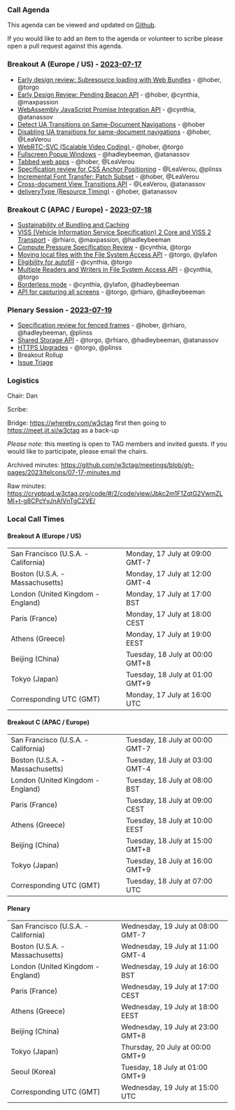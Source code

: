 ### Call Agenda

This agenda can be viewed and updated on [Github](https://github.com/w3ctag/meetings/blob/gh-pages/2023/telcons/07-17-agenda.md).

If you would like to add an item to the agenda or volunteer to scribe please open a pull request against this agenda.

### Breakout A (Europe / US) - [2023-07-17](https://www.timeanddate.com/worldclock/converter.html?iso=20230717T160000&p1=224&p2=43&p3=136&p4=195&p5=26&p6=33&p7=248&p8=235)

* [Early design review: Subresource loading with Web Bundles](https://github.com/w3ctag/design-reviews/issues/616) - @hober, @torgo
* [Early Design Review: Pending Beacon API](https://github.com/w3ctag/design-reviews/issues/776) - @hober, @cynthia, @maxpassion
* [WebAssembly JavaScript Promise Integration API](https://github.com/w3ctag/design-reviews/issues/809) - @cynthia, @atanassov
* [Detect UA Transitions on Same-Document Navigations](https://github.com/w3ctag/design-reviews/issues/834) - @hober
* [Disabling UA transitions for same-document navigations](https://github.com/w3ctag/design-reviews/issues/835) - @hober, @LeaVerou
* [WebRTC-SVC (Scalable Video Coding) ](https://github.com/w3ctag/design-reviews/issues/837) - @hober, @torgo
* [Fullscreen Popup Windows](https://github.com/w3ctag/design-reviews/issues/840) - @hadleybeeman, @atanassov
* [Tabbed web apps](https://github.com/w3ctag/design-reviews/issues/841) - @hober, @LeaVerou
* [Specification review for CSS Anchor Positioning](https://github.com/w3ctag/design-reviews/issues/848) - @LeaVerou, @plinss
* [Incremental Font Transfer: Patch Subset](https://github.com/w3ctag/design-reviews/issues/849) - @hober, @LeaVerou
* [Cross-document View Transitions API](https://github.com/w3ctag/design-reviews/issues/851) - @LeaVerou, @atanassov
* [deliveryType (Resource Timing)](https://github.com/w3ctag/design-reviews/issues/858) - @hober, @atanassov

### Breakout C (APAC / Europe) - [2023-07-18](https://www.timeanddate.com/worldclock/converter.html?iso=20230718T070000&p1=224&p2=43&p3=136&p4=195&p5=26&p6=33&p7=248&p8=235)

* [Sustainability of Bundling and Caching](https://w3ctag.github.io/caching-bundling-sustainability/)
* [VISS (Vehicle Information Service Specification) 2 Core and VISS 2 Transport](https://github.com/w3ctag/design-reviews/issues/768) - @rhiaro, @maxpassion, @hadleybeeman
* [Compute Pressure Specification Review](https://github.com/w3ctag/design-reviews/issues/795) - @cynthia, @torgo
* [Moving local files with the File System Access API](https://github.com/w3ctag/design-reviews/issues/805) - @torgo, @ylafon
* [Eligibility for autofill](https://github.com/w3ctag/design-reviews/issues/831) - @cynthia, @torgo
* [Multiple Readers and Writers in File System Access API](https://github.com/w3ctag/design-reviews/issues/845) - @cynthia, @torgo
* [Borderless mode](https://github.com/w3ctag/design-reviews/issues/852) - @cynthia, @ylafon, @hadleybeeman
* [API for capturing all screens](https://github.com/w3ctag/design-reviews/issues/856) - @torgo, @rhiaro, @hadleybeeman

### Plenary Session - [2023-07-19](https://www.timeanddate.com/worldclock/converter.html?iso=20230719T150000&p1=224&p2=43&p3=136&p4=195&p5=26&p6=33&p7=248&p8=235)

* [Specification review for fenced frames](https://github.com/w3ctag/design-reviews/issues/838) - @hober, @rhiaro, @hadleybeeman, @plinss
* [Shared Storage API](https://github.com/w3ctag/design-reviews/issues/747) - @torgo, @rhiaro, @hadleybeeman, @atanassov
* [HTTPS Upgrades](https://github.com/w3ctag/design-reviews/issues/853) - @torgo, @plinss
* Breakout Rollup
* [Issue Triage](https://github.com/w3ctag/design-reviews/issues?q=is%3Aissue+is%3Aopen+label%3A%22Progress%3A+untriaged%22)

### Logistics

Chair: Dan

Scribe:

Bridge: https://whereby.com/w3ctag first then going to https://meet.jit.si/w3ctag as a back-up

*Please note*: this meeting is open to TAG members and invited guests. If you would like to participate, please email the chairs.

Archived minutes: https://github.com/w3ctag/meetings/blob/gh-pages/2023/telcons/07-17-minutes.md

Raw minutes: https://cryptpad.w3ctag.org/code/#/2/code/view/Jbkc2m1F1ZqtG2VwmZLMI+t-g8CPcYvJnAIVnTgC2VE/


### Local Call Times

#### Breakout A (Europe / US)

<table>
<tr><td> San Francisco (U.S.A. - California) <td> Monday, 17 July at 09:00 GMT-7</td></tr>
<tr><td> Boston (U.S.A. - Massachusetts) <td> Monday, 17 July at 12:00 GMT-4</td></tr>
<tr><td> London (United Kingdom - England) <td> Monday, 17 July at 17:00 BST</td></tr>
<tr><td> Paris (France) <td> Monday, 17 July at 18:00 CEST</td></tr>
<tr><td> Athens (Greece) <td> Monday, 17 July at 19:00 EEST</td></tr>
<tr><td> Beijing (China) <td> Tuesday, 18 July at 00:00 GMT+8</td></tr>
<tr><td> Tokyo (Japan) <td> Tuesday, 18 July at 01:00 GMT+9</td></tr>
<tr><td> Corresponding UTC (GMT) <td> Monday, 17 July at 16:00 UTC</td></tr>
</table>

#### Breakout C (APAC / Europe)

<table>
<tr><td> San Francisco (U.S.A. - California) <td> Tuesday, 18 July at 00:00 GMT-7</td></tr>
<tr><td> Boston (U.S.A. - Massachusetts) <td> Tuesday, 18 July at 03:00 GMT-4</td></tr>
<tr><td> London (United Kingdom - England) <td> Tuesday, 18 July at 08:00 BST</td></tr>
<tr><td> Paris (France) <td> Tuesday, 18 July at 09:00 CEST</td></tr>
<tr><td> Athens (Greece) <td> Tuesday, 18 July at 10:00 EEST</td></tr>
<tr><td> Beijing (China) <td> Tuesday, 18 July at 15:00 GMT+8</td></tr>
<tr><td> Tokyo (Japan) <td> Tuesday, 18 July at 16:00 GMT+9</td></tr>
<tr><td> Corresponding UTC (GMT) <td> Tuesday, 18 July at 07:00 UTC</td></tr>
</table>

#### Plenary

<table>
<tr><td> San Francisco (U.S.A. - California) <td> Wednesday, 19 July at 08:00 GMT-7</td></tr>
<tr><td> Boston (U.S.A. - Massachusetts) <td> Wednesday, 19 July at 11:00 GMT-4</td></tr>
<tr><td> London (United Kingdom - England) <td> Wednesday, 19 July at 16:00 BST</td></tr>
<tr><td> Paris (France) <td> Wednesday, 19 July at 17:00 CEST</td></tr>
<tr><td> Athens (Greece) <td> Wednesday, 19 July at 18:00 EEST</td></tr>
<tr><td> Beijing (China) <td> Wednesday, 19 July at 23:00 GMT+8</td></tr>
<tr><td> Tokyo (Japan) <td> Thursday, 20 July at 00:00 GMT+9</td></tr>
<tr><td> Seoul (Korea) <td> Tuesday, 18 July at 01:00 GMT+9</td></tr>
<tr><td> Corresponding UTC (GMT) <td> Wednesday, 19 July at 15:00 UTC</td></tr>
</table>
